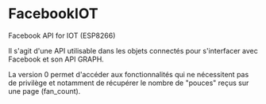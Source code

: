 # FacebookIOT
Facebook API for IOT (ESP8266)

Il s'agit d'une API utilisable dans les objets connectés pour s'interfacer avec Facebook et son API GRAPH.

La version 0 permet d'accéder aux fonctionnalités qui ne nécessitent pas de privilège et notamment de récupérer le nombre de "pouces" reçus sur une page (fan_count).

